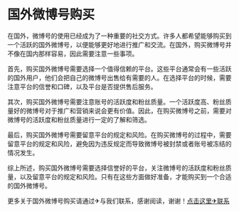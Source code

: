 # 国外微博号购买

在国外，微博号的使用已经成为了一种重要的社交方式。许多人都希望能够购买到一个活跃的国外微博号，以便能够更好地进行推广和交流。在国外，购买微博号并不像在国内那样容易，因此需要注意一些事项。

首先，购买国外微博号需要选择一个值得信赖的平台。这些平台通常会有一些活跃的国外用户，他们会把自己的微博号出售给有需要的人。在选择平台的时候，需要注意平台的信誉和口碑，以及平台是否提供售后服务。

其次，购买国外微博号需要注意账号的活跃度和粉丝质量。一个活跃度高、粉丝质量好的微博号对于推广和营销来说会更有价值。因此，在购买微博号之前，需要对微博号的活跃度和粉丝质量进行一定的了解和筛选。

最后，购买国外微博号需要留意平台的规定和风险。在购买微博号的过程中，需要留意平台的规定和风险，避免因为违反规定而导致微博号被封禁或者账号被冻结的情况发生。

综上所述，购买国外微博号需要选择信誉好的平台，关注微博号的活跃度和粉丝质量，以及留意平台的规定和风险。只有在这些方面做好准备，才能购买到一个合适的国外微博号。

更多关于国外微博号购买请通过✈与我们联系，感谢阅读，谢谢！[点击这里✈联系](https://t.me/LM999bot)
